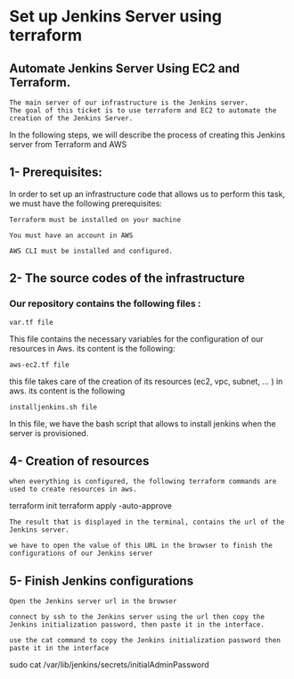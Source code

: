 # Set up Jenkins Server using terraform

## Automate Jenkins Server Using EC2 and Terraform. 
    The main server of our infrastructure is the Jenkins server.
    The goal of this ticket is to use terraform and EC2 to automate the creation of the Jenkins Server.

In the following steps, we will describe the process of creating this Jenkins server from Terraform and AWS

## 1- Prerequisites:

In order to set up an infrastructure code that allows us to perform this task, we must have the following prerequisites: 

    Terraform must be installed on your machine

    You must have an account in AWS

    AWS CLI must be installed and configured. 

## 2- The source codes of the infrastructure
### Our repository contains the following files : 

    var.tf file

This file contains the necessary variables for the configuration of our resources in Aws. its content is the following:

    aws-ec2.tf file 

this file takes care of the creation of its resources (ec2, vpc, subnet, ... ) in aws. its content is the following 

    installjenkins.sh file

In this file, we have the bash script that allows to install jenkins when the server is provisioned. 

## 4- Creation of resources

    when everything is configured, the following terraform commands are used to create resources in aws.

terraform init
terraform apply -auto-approve

    The result that is displayed in the terminal, contains the url of the Jenkins server.

    we have to open the value of this URL in the browser to finish the configurations of our Jenkins server

## 5- Finish Jenkins configurations

    Open the Jenkins server url in the browser 

    connect by ssh to the Jenkins server using the url then copy the Jenkins initialization password, then paste it in the interface.

    use the cat command to copy the Jenkins initialization password then paste it in the interface

sudo cat /var/lib/jenkins/secrets/initialAdminPassword
